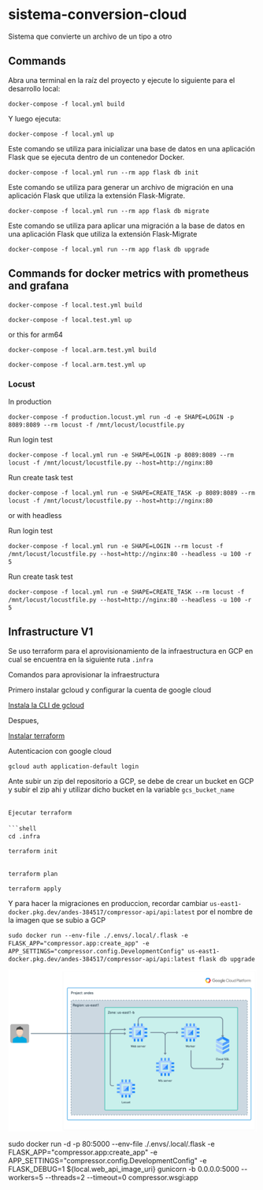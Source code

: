 # sistema-conversion-cloud
Sistema que convierte un archivo de un tipo a otro


## Commands

Abra una terminal en la raíz del proyecto y ejecute lo siguiente para el desarrollo local:

```shell
docker-compose -f local.yml build
```

Y luego ejecuta:

```shells
docker-compose -f local.yml up
```

Este comando se utiliza para inicializar una base de datos en una aplicación Flask que se ejecuta dentro de un contenedor Docker.

```shell
docker-compose -f local.yml run --rm app flask db init
```

Este comando se utiliza para generar un archivo de migración en una aplicación Flask que utiliza la extensión Flask-Migrate.

```shell
docker-compose -f local.yml run --rm app flask db migrate
```


Este comando se utiliza para aplicar una migración a la base de datos en una aplicación Flask que utiliza la extensión Flask-Migrate

```shell
docker-compose -f local.yml run --rm app flask db upgrade
```

## Commands for docker metrics with prometheus and grafana

```shell
docker-compose -f local.test.yml build
```

```shell
docker-compose -f local.test.yml up
```

or this for arm64

```shell
docker-compose -f local.arm.test.yml build
```
```shell
docker-compose -f local.arm.test.yml up
```


### Locust

In production
```shell
docker-compose -f production.locust.yml run -d -e SHAPE=LOGIN -p 8089:8089 --rm locust -f /mnt/locust/locustfile.py
```

Run login test

```shell
docker-compose -f local.yml run -e SHAPE=LOGIN -p 8089:8089 --rm locust -f /mnt/locust/locustfile.py --host=http://nginx:80
```

Run create task test

```shell
docker-compose -f local.yml run -e SHAPE=CREATE_TASK -p 8089:8089 --rm locust -f /mnt/locust/locustfile.py --host=http://nginx:80
```

or with headless

Run login test

```shell
docker-compose -f local.yml run -e SHAPE=LOGIN --rm locust -f /mnt/locust/locustfile.py --host=http://nginx:80 --headless -u 100 -r 5
```

Run create task test

```shell
docker-compose -f local.yml run -e SHAPE=CREATE_TASK --rm locust -f /mnt/locust/locustfile.py --host=http://nginx:80 --headless -u 100 -r 5
```

## Infrastructure V1

Se uso terraform para el aprovisionamiento de la infraestructura en GCP en cual se encuentra en la siguiente ruta `.infra`

Comandos para aprovisionar la infraestructura

Primero instalar gcloud y configurar la cuenta de google cloud

[Instala la CLI de gcloud](https://cloud.google.com/sdk/docs/install?hl=es-419)

Despues,

[Instalar terraform](https://developer.hashicorp.com/terraform/tutorials/aws-get-started/install-cli)


Autenticacion con google cloud

```shell
gcloud auth application-default login
```

Ante subir un zip del repositorio a GCP, se debe de crear un bucket en GCP y subir el zip ahi y utilizar dicho bucket en la variable `gcs_bucket_name`

```shell

Ejecutar terraform

```shell
cd .infra
```

```shell
terraform init
```

```shell

terraform plan
```

```shell
terraform apply
```

Y para hacer la migraciones en produccion, recordar cambiar `us-east1-docker.pkg.dev/andes-384517/compressor-api/api:latest` por el nombre de la imagen que se subio a GCP

```shell
sudo docker run --env-file ./.envs/.local/.flask -e FLASK_APP="compressor.app:create_app" -e APP_SETTINGS="compressor.config.DevelopmentConfig" us-east1-docker.pkg.dev/andes-384517/compressor-api/api:latest flask db upgrade
```

![Diagram](./files/diagram.png)


sudo docker run -d -p 80:5000 --env-file ./.envs/.local/.flask -e FLASK_APP="compressor.app:create_app" -e APP_SETTINGS="compressor.config.DevelopmentConfig" -e FLASK_DEBUG=1 ${local.web_api_image_uri} gunicorn -b 0.0.0.0:5000 --workers=5 --threads=2 --timeout=0 compressor.wsgi:app